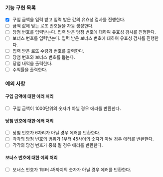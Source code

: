 ### 기능 구현 목록

- [x] 구입 금액을 입력 받고 입력 받은 값의 유효성 검사를 진행한다.
- [ ] 금액 값에 맞는 로또 번호들을 자동 생성한다.
- [ ] 당첨 번호를 입력받는다. 입력 받은 당첨 번호에 대하여 유효성 검사를 진행한다.
- [ ] 보너스 번호를 입력받는다. 입력 받은 보너스 번호에 대하여 유효성 검사를 진행한다.
- [ ] 입력 받은 로또 수량과 번호를 출력한다.
- [ ] 당첨 번호와 보너스 번호를 뽑는다.
- [ ] 당첨 내역을 출력한다.
- [ ] 수익률을 출력한다.

### 예외 사항

#### 구입 금액에 대한 에러 처리

- [ ] 구입 금액이 1000단위의 숫자가 아닐 경우 에러를 반환한다.

#### 당첨 번호에 대한 에러 처리

- [ ] 당첨 번호가 6자리가 아닐 경우 에러를 반환한다.
- [ ] 각각의 당첨 번호의 범위가 1부터 45사이의 숫자가 아닐 경우 에러를 반환한다.
- [ ] 각각의 당첨 번호가 중복 될 경우 에러를 반환한다.

#### 보너스 번호에 대한 예외 처리

- [ ] 보너스 번호가 1부터 45까지의 숫자가 아닐 경우 에러를 반환한다.
